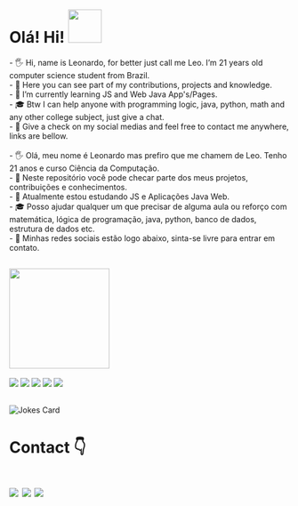 <h1>Olá! Hi! <img height="60" width="60" src="https://github.com/seanprashad/slackmoji/blob/master/emoji/llamas/llama-awesome-gif.gif"></h1>

<div>
- 🖐️ Hi, name is Leonardo, for better just call me Leo. I’m 21 years old computer science student from Brazil.<br>
- 👀 Here you can see part of my contributions, projects and knowledge.<br>
- 🌱 I’m currently learning JS and Web Java App's/Pages.<br>
- 🎓 Btw I can help anyone with programming logic, java, python, math and any other college subject, just give a chat. <br>
- 📱  Give a check on my social medias and feel free to contact me anywhere, links are bellow.<br>
</div>
<div><br>
- 🖐️ Olá, meu nome é Leonardo mas prefiro que me chamem de Leo. Tenho 21 anos e curso Ciência da Computação.<br>
- 👀 Neste repositório você pode checar parte dos meus projetos, contribuições e conhecimentos. <br>
- 🌱 Atualmente estou estudando JS e Aplicações Java Web. <br>
- 🎓 Posso ajudar qualquer um que precisar de alguma aula ou reforço com matemática, lógica de programação, java, python, banco de dados, estrutura de dados etc. <br>
- 📱 Minhas redes sociais estão logo abaixo, sinta-se livre para entrar em contato.<br>
</div>

##

<div>
<img height="180em" src="https://github-readme-stats.vercel.app/api?username=LeonardoWaldomiro&count_private=true&show_icons=true&theme=tokyonight"><br><br>
<a href= ""><img src=https://img.shields.io/badge/Java-ED8B00?style=for-the-badge&logo=java&logoColor=white></a>
<a href= ""><img src=https://img.shields.io/badge/Python-3776AB?style=for-the-badge&logo=python&logoColor=white></a>
<a href= ""><img src=https://img.shields.io/badge/PostgreSQL-316192?style=for-the-badge&logo=postgresql&logoColor=white></a>
<a href= ""><img src=https://img.shields.io/badge/Pandas-2C2D72?style=for-the-badge&logo=pandas&logoColor=white></a>
<a href= ""><img src=https://img.shields.io/badge/Eclipse-2C2255?style=for-the-badge&logo=eclipse&logoColor=white></a>
</div>

##

<img src="https://readme-jokes.vercel.app/api?&theme=tokyonight" alt="Jokes Card"/>

##
<h1> Contact 👇 <br><br>
<a href="https://www.linkedin.com/in/leonardowaldomiro"><img src=https://img.shields.io/badge/LinkedIn-0077B5?style=for-the-badge&logo=linkedin&logoColor=white></a>
<a href= "mailto:leonardo.pacheco3@outlook.com"><img src=https://img.shields.io/badge/Microsoft_Outlook-0078D4?style=for-the-badge&logo=microsoft-outlook&logoColor=white></a>
<a href= "https://discord.gg/v8JjUpJb9G"><img src=https://img.shields.io/badge/Discord-7289DA?style=for-the-badge&logo=discord&logoColor=white></a>

</h1>
